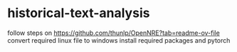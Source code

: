 ﻿# historical-text-analysis
follow steps on https://github.com/thunlp/OpenNRE?tab=readme-ov-file
convert required linux file to windows
install required packages and pytorch
